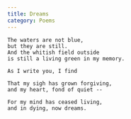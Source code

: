 ```yaml
---
title: Dreams
category: Poems
---
```


    The waters are not blue,
    but they are still.
    And the whitish field outside
    is still a living green in my memory.

    As I write you, I find

    That my sigh has grown forgiving,
    and my heart, fond of quiet --

    For my mind has ceased living,
    and in dying, now dreams.


